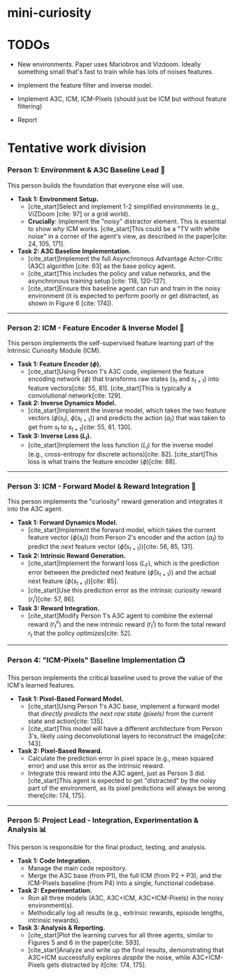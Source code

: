 # mini-curiosity


# TODOs

- New environments. Paper uses Mariobros and Vizdoom. Ideally something small that's fast to train while has lots of noises features.

- Implement the feature filter and inverse model.

- Implement A3C, ICM, ICM-Pixels (should just be ICM but without feature filtering)

- Report


# Tentative work division

### **Person 1: Environment & A3C Baseline Lead 🚀**

This person builds the foundation that everyone else will use.

* **Task 1: Environment Setup.**
    * [cite_start]Select and implement 1-2 simplified environments (e.g., ViZDoom [cite: 97] or a grid world).
    * **Crucially**: Implement the "noisy" distractor element. This is essential to show *why* ICM works. [cite_start]This could be a "TV with white noise" in a corner of the agent's view, as described in the paper[cite: 24, 105, 171].
* **Task 2: A3C Baseline Implementation.**
    * [cite_start]Implement the full Asynchronous Advantage Actor-Critic (A3C) algorithm [cite: 63] as the base policy agent.
    * [cite_start]This includes the policy and value networks, and the asynchronous training setup [cite: 118, 120-127].
    * [cite_start]Ensure this baseline agent can run and train in the noisy environment (it is expected to perform poorly or get distracted, as shown in Figure 6 [cite: 174]).

---

### **Person 2: ICM - Feature Encoder & Inverse Model 🧠**

This person implements the self-supervised feature learning part of the Intrinsic Curiosity Module (ICM).

* **Task 1: Feature Encoder ($\phi$).**
    * [cite_start]Using Person 1's A3C code, implement the feature encoding network ($\phi$) that transforms raw states ($s_t$ and $s_{t+1}$) into feature vectors[cite: 55, 81]. [cite_start]This is typically a convolutional network[cite: 129].
* **Task 2: Inverse Dynamics Model.**
    * [cite_start]Implement the inverse model, which takes the two feature vectors ($\phi(s_t)$, $\phi(s_{t+1})$) and predicts the action ($a_t$) that was taken to get from $s_t$ to $s_{t+1}$[cite: 55, 81, 130].
* **Task 3: Inverse Loss ($L_I$).**
    * [cite_start]Implement the loss function ($L_I$) for the inverse model (e.g., cross-entropy for discrete actions)[cite: 82]. [cite_start]This loss is what trains the feature encoder ($\phi$)[cite: 88].

---

### **Person 3: ICM - Forward Model & Reward Integration 🎁**

This person implements the "curiosity" reward generation and integrates it into the A3C agent.

* **Task 1: Forward Dynamics Model.**
    * [cite_start]Implement the forward model, which takes the current feature vector ($\phi(s_t)$) from Person 2's encoder and the action ($a_t$) to predict the *next* feature vector ($\hat{\phi}(s_{t+1})$)[cite: 56, 85, 131].
* **Task 2: Intrinsic Reward Generation.**
    * [cite_start]Implement the forward loss ($L_F$), which is the prediction error between the predicted next feature ($\hat{\phi}(s_{t+1})$) and the actual next feature ($\phi(s_{t+1})$)[cite: 85].
    * [cite_start]Use this prediction error as the intrinsic curiosity reward ($r_t^i$)[cite: 57, 86].
* **Task 3: Reward Integration.**
    * [cite_start]Modify Person 1's A3C agent to combine the external reward ($r_t^e$) and the new intrinsic reward ($r_t^i$) to form the total reward $r_t$ that the policy optimizes[cite: 52].

---

### **Person 4: "ICM-Pixels" Baseline Implementation 📺**

This person implements the critical baseline used to prove the value of the ICM's learned features.

* **Task 1: Pixel-Based Forward Model.**
    * [cite_start]Using Person 1's A3C base, implement a forward model that *directly predicts the next raw state (pixels)* from the current state and action[cite: 135].
    * [cite_start]This model will have a different architecture from Person 3's, likely using deconvolutional layers to reconstruct the image[cite: 143].
* **Task 2: Pixel-Based Reward.**
    * Calculate the prediction error in pixel space (e.g., mean squared error) and use this error as the intrinsic reward.
    * Integrate this reward into the A3C agent, just as Person 3 did. [cite_start]This agent is expected to get "distracted" by the noisy part of the environment, as its pixel predictions will always be wrong there[cite: 174, 175].

---

### **Person 5: Project Lead - Integration, Experimentation & Analysis 📊**

This person is responsible for the final product, testing, and analysis.

* **Task 1: Code Integration.**
    * Manage the main code repository.
    * Merge the A3C base (from P1), the full ICM (from P2 + P3), and the ICM-Pixels baseline (from P4) into a single, functional codebase.
* **Task 2: Experimentation.**
    * Run all three models (A3C, A3C+ICM, A3C+ICM-Pixels) in the noisy environment(s).
    * Methodically log all results (e.g., extrinsic rewards, episode lengths, intrinsic rewards).
* **Task 3: Analysis & Reporting.**
    * [cite_start]Plot the learning curves for all three agents, similar to Figures 5 and 6 in the paper[cite: 593].
    * [cite_start]Analyze and write up the final results, demonstrating that A3C+ICM successfully explores *despite* the noise, while A3C+ICM-Pixels gets distracted by it[cite: 174, 175].
